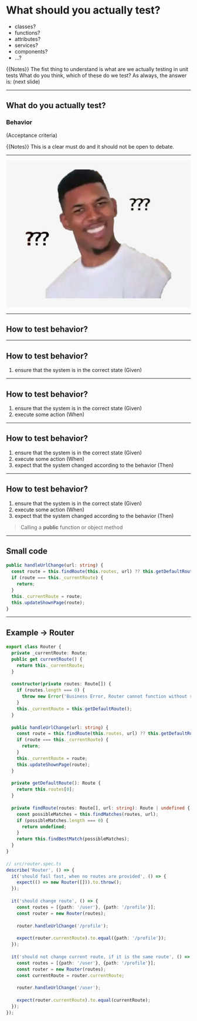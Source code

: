 # What should you actually test?

- classes?
- functions?
- attributes?
- services?
- components?
- ...?

{{Notes}}
The fist thing to understand is what are we actually testing in unit tests
What do you think, which of these do we test?
As always, the answer is: (next slide)

---

## What do you actually test?

### Behavior

(Acceptance criteria)

{{Notes}}
This is a clear must do and it should not be open to debate.

---

![Confused Meme](img/confused-meme.jpg)

<!-- .element: style="background: white"-->

---

<!-- .element: data-auto-animate -->

## How to test behavior?

---

<!-- .element: data-auto-animate -->

## How to test behavior?

1. ensure that the system is in the correct state (Given)

---

<!-- .element: data-auto-animate -->

## How to test behavior?

1. ensure that the system is in the correct state (Given)
2. execute some action (When)

---

<!-- .element: data-auto-animate -->

## How to test behavior?

1. ensure that the system is in the correct state (Given)
2. execute some action (When)
3. expect that the system changed according to the behavior (Then)

---

<!-- .element: data-auto-animate -->

## How to test behavior?

1. ensure that the system is in the correct state (Given)
2. execute some action (When)
3. expect that the system changed according to the behavior (Then)

> Calling a **public** function or object method

---

<!-- .element: class="inline-code" -->

## Small code

```typescript [:2-5]
public handleUrlChange(url: string) {
  const route = this.findRoute(this.routes, url) ?? this.getDefaultRoute();
  if (route === this._currentRoute) {
    return;
  }
  this._currentRoute = route;
  this.updateShownPage(route);
}
```

---

## Example -> Router

```typescript [2,8-13|15-22|16-17,22|29-35|40-42|44-51|53-61]
export class Router {
  private _currentRoute: Route;
  public get currentRoute() {
    return this._currentRoute;
  }

  constructor(private routes: Route[]) {
    if (routes.length === 0) {
      throw new Error('Business Error, Router cannot function without routes.');
    }
    this._currentRoute = this.getDefaultRoute();
  }

  public handleUrlChange(url: string) {
    const route = this.findRoute(this.routes, url) ?? this.getDefaultRoute();
    if (route === this._currentRoute) {
      return;
    }
    this._currentRoute = route;
    this.updateShownPage(route);
  }

  private getDefaultRoute(): Route {
    return this.routes[0];
  }

  private findRoute(routes: Route[], url: string): Route | undefined {
    const possibleMatches = this.findMatches(routes, url);
    if (possibleMatches.length === 0) {
      return undefined;
    }
    return this.findBestMatch(possibleMatches);
  }
}

// src/router.spec.ts
describe('Router', () => {
  it('should fail fast, when no routes are provided', () => {
    expect(() => new Router([])).to.throw();
  });

  it('should change route', () => {
    const routes = [{path: '/user'}, {path: '/profile'}];
    const router = new Router(routes);

    router.handleUrlChange('/profile');

    expect(router.currentRoute).to.equal({path: '/profile'});
  });

  it('should not change current route, if it is the same route', () => {
    const routes = [{path: '/user'}, {path: '/profile'}];
    const router = new Router(routes);
    const currentRoute = router.currentRoute;

    router.handleUrlChange('/user');

    expect(router.currentRoute).to.equal(currentRoute);
  });
});
```
